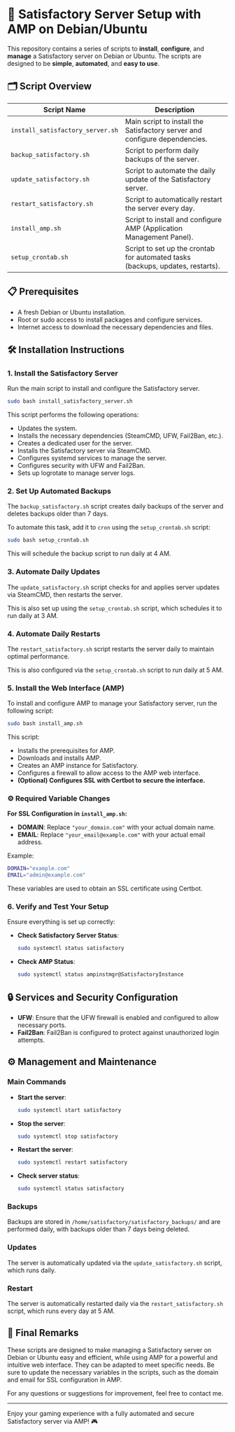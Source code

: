 
# 🚀 Satisfactory Server Setup with AMP on Debian/Ubuntu

This repository contains a series of scripts to **install**, **configure**, and **manage** a Satisfactory server on Debian or Ubuntu. The scripts are designed to be **simple**, **automated**, and **easy to use**.

## 🗂 Script Overview

| Script Name                      | Description                                                              |
| -------------------------------- | ------------------------------------------------------------------------ |
| `install_satisfactory_server.sh` | Main script to install the Satisfactory server and configure dependencies. |
| `backup_satisfactory.sh`          | Script to perform daily backups of the server.                           |
| `update_satisfactory.sh`          | Script to automate the daily update of the Satisfactory server.          |
| `restart_satisfactory.sh`         | Script to automatically restart the server every day.                    |
| `install_amp.sh`                  | Script to install and configure AMP (Application Management Panel).      |
| `setup_crontab.sh`                | Script to set up the crontab for automated tasks (backups, updates, restarts). |

## 📋 Prerequisites

- A fresh Debian or Ubuntu installation.
- Root or sudo access to install packages and configure services.
- Internet access to download the necessary dependencies and files.

## 🛠️ Installation Instructions

### 1. Install the Satisfactory Server

Run the main script to install and configure the Satisfactory server.

```bash
sudo bash install_satisfactory_server.sh
```

This script performs the following operations:
- Updates the system.
- Installs the necessary dependencies (SteamCMD, UFW, Fail2Ban, etc.).
- Creates a dedicated user for the server.
- Installs the Satisfactory server via SteamCMD.
- Configures systemd services to manage the server.
- Configures security with UFW and Fail2Ban.
- Sets up logrotate to manage server logs.

### 2. Set Up Automated Backups

The `backup_satisfactory.sh` script creates daily backups of the server and deletes backups older than 7 days.

To automate this task, add it to `cron` using the `setup_crontab.sh` script:

```bash
sudo bash setup_crontab.sh
```

This will schedule the backup script to run daily at 4 AM.

### 3. Automate Daily Updates

The `update_satisfactory.sh` script checks for and applies server updates via SteamCMD, then restarts the server.

This is also set up using the `setup_crontab.sh` script, which schedules it to run daily at 3 AM.

### 4. Automate Daily Restarts

The `restart_satisfactory.sh` script restarts the server daily to maintain optimal performance.

This is also configured via the `setup_crontab.sh` script to run daily at 5 AM.

### 5. Install the Web Interface (AMP)

To install and configure AMP to manage your Satisfactory server, run the following script:

```bash
sudo bash install_amp.sh
```

This script:
- Installs the prerequisites for AMP.
- Downloads and installs AMP.
- Creates an AMP instance for Satisfactory.
- Configures a firewall to allow access to the AMP web interface.
- **(Optional) Configures SSL with Certbot to secure the interface.**

### ⚙️ Required Variable Changes

**For SSL Configuration in `install_amp.sh`:**

- **DOMAIN**: Replace `"your_domain.com"` with your actual domain name.
- **EMAIL**: Replace `"your_email@example.com"` with your actual email address.

Example:

```bash
DOMAIN="example.com"
EMAIL="admin@example.com"
```

These variables are used to obtain an SSL certificate using Certbot.

### 6. Verify and Test Your Setup

Ensure everything is set up correctly:

- **Check Satisfactory Server Status**:
  ```bash
  sudo systemctl status satisfactory
  ```

- **Check AMP Status**:
  ```bash
  sudo systemctl status ampinstmgr@SatisfactoryInstance
  ```

## 🔒 Services and Security Configuration

- **UFW**: Ensure that the UFW firewall is enabled and configured to allow necessary ports.
- **Fail2Ban**: Fail2Ban is configured to protect against unauthorized login attempts.

## ⚙️ Management and Maintenance

### Main Commands

- **Start the server**:
  ```bash
  sudo systemctl start satisfactory
  ```

- **Stop the server**:
  ```bash
  sudo systemctl stop satisfactory
  ```

- **Restart the server**:
  ```bash
  sudo systemctl restart satisfactory
  ```

- **Check server status**:
  ```bash
  sudo systemctl status satisfactory
  ```

### Backups

Backups are stored in `/home/satisfactory/satisfactory_backups/` and are performed daily, with backups older than 7 days being deleted.

### Updates

The server is automatically updated via the `update_satisfactory.sh` script, which runs daily.

### Restart

The server is automatically restarted daily via the `restart_satisfactory.sh` script, which runs every day at 5 AM.

## 📝 Final Remarks

These scripts are designed to make managing a Satisfactory server on Debian or Ubuntu easy and efficient, while using AMP for a powerful and intuitive web interface. They can be adapted to meet specific needs. Be sure to update the necessary variables in the scripts, such as the domain and email for SSL configuration in AMP.

For any questions or suggestions for improvement, feel free to contact me.

---

Enjoy your gaming experience with a fully automated and secure Satisfactory server via AMP! 🎮
